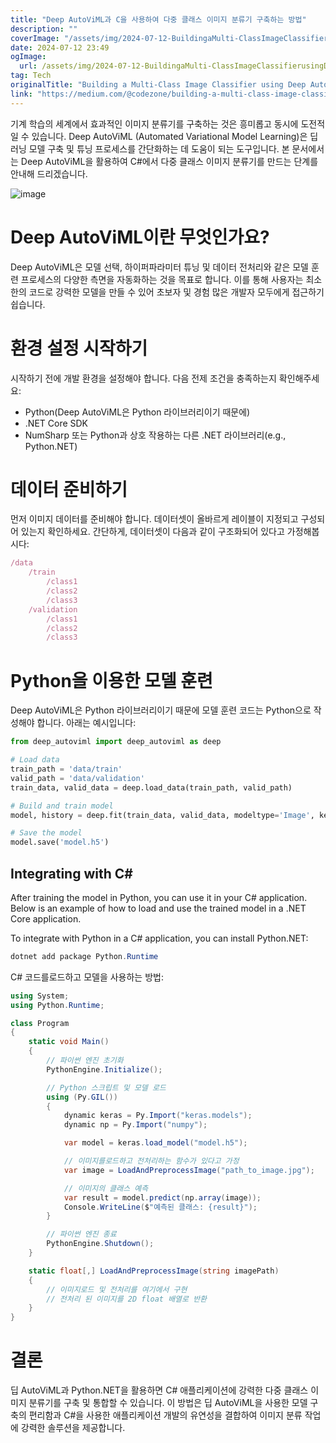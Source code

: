 ```yaml
---
title: "Deep AutoViML과 C을 사용하여 다중 클래스 이미지 분류기 구축하는 방법"
description: ""
coverImage: "/assets/img/2024-07-12-BuildingaMulti-ClassImageClassifierusingDeepAutoViMLandC_0.png"
date: 2024-07-12 23:49
ogImage: 
  url: /assets/img/2024-07-12-BuildingaMulti-ClassImageClassifierusingDeepAutoViMLandC_0.png
tag: Tech
originalTitle: "Building a Multi-Class Image Classifier using Deep AutoViML and C#"
link: "https://medium.com/@codezone/building-a-multi-class-image-classifier-using-deep-autoviml-and-c-62882d5df057"
---
```



기계 학습의 세계에서 효과적인 이미지 분류기를 구축하는 것은 흥미롭고 동시에 도전적일 수 있습니다. Deep AutoViML (Automated Variational Model Learning)은 딥 러닝 모델 구축 및 튜닝 프로세스를 간단화하는 데 도움이 되는 도구입니다. 본 문서에서는 Deep AutoViML을 활용하여 C#에서 다중 클래스 이미지 분류기를 만드는 단계를 안내해 드리겠습니다.

![image](/assets/img/2024-07-12-BuildingaMulti-ClassImageClassifierusingDeepAutoViMLandC_0.png)

# Deep AutoViML이란 무엇인가요?

Deep AutoViML은 모델 선택, 하이퍼파라미터 튜닝 및 데이터 전처리와 같은 모델 훈련 프로세스의 다양한 측면을 자동화하는 것을 목표로 합니다. 이를 통해 사용자는 최소한의 코드로 강력한 모델을 만들 수 있어 초보자 및 경험 많은 개발자 모두에게 접근하기 쉽습니다.

<div class="content-ad"></div>

# 환경 설정 시작하기

시작하기 전에 개발 환경을 설정해야 합니다. 다음 전제 조건을 충족하는지 확인해주세요:

- Python(Deep AutoViML은 Python 라이브러리이기 때문에)
- .NET Core SDK
- NumSharp 또는 Python과 상호 작용하는 다른 .NET 라이브러리(e.g., Python.NET)

# 데이터 준비하기

<div class="content-ad"></div>

먼저 이미지 데이터를 준비해야 합니다. 데이터셋이 올바르게 레이블이 지정되고 구성되어 있는지 확인하세요. 간단하게, 데이터셋이 다음과 같이 구조화되어 있다고 가정해봅시다:

```js
/data
    /train
        /class1
        /class2
        /class3
    /validation
        /class1
        /class2
        /class3
```

# Python을 이용한 모델 훈련

Deep AutoViML은 Python 라이브러리이기 때문에 모델 훈련 코드는 Python으로 작성해야 합니다. 아래는 예시입니다:

<div class="content-ad"></div>


```python
from deep_autoviml import deep_autoviml as deep

# Load data
train_path = 'data/train'
valid_path = 'data/validation'
train_data, valid_data = deep.load_data(train_path, valid_path)

# Build and train model
model, history = deep.fit(train_data, valid_data, modeltype='Image', keras_options={'class_mode':'categorical'})

# Save the model
model.save('model.h5')
```

## Integrating with C#

After training the model in Python, you can use it in your C# application. Below is an example of how to load and use the trained model in a .NET Core application.

To integrate with Python in a C# application, you can install Python.NET:


<div class="content-ad"></div>

```cs
dotnet add package Python.Runtime
```

C# 코드를로드하고 모델을 사용하는 방법:

```cs
using System;
using Python.Runtime;

class Program
{
    static void Main()
    {
        // 파이썬 엔진 초기화
        PythonEngine.Initialize();

        // Python 스크립트 및 모델 로드
        using (Py.GIL())
        {
            dynamic keras = Py.Import("keras.models");
            dynamic np = Py.Import("numpy");

            var model = keras.load_model("model.h5");

            // 이미지를로드하고 전처리하는 함수가 있다고 가정
            var image = LoadAndPreprocessImage("path_to_image.jpg");

            // 이미지의 클래스 예측
            var result = model.predict(np.array(image));
            Console.WriteLine($"예측된 클래스: {result}");
        }

        // 파이썬 엔진 종료
        PythonEngine.Shutdown();
    }

    static float[,] LoadAndPreprocessImage(string imagePath)
    {
        // 이미지로드 및 전처리를 여기에서 구현
        // 전처리 된 이미지를 2D float 배열로 반환
    }
}
```

# 결론

<div class="content-ad"></div>

딥 AutoViML과 Python.NET을 활용하면 C# 애플리케이션에 강력한 다중 클래스 이미지 분류기를 구축 및 통합할 수 있습니다. 이 방법은 딥 AutoViML을 사용한 모델 구축의 편리함과 C#을 사용한 애플리케이션 개발의 유연성을 결합하여 이미지 분류 작업에 강력한 솔루션을 제공합니다.